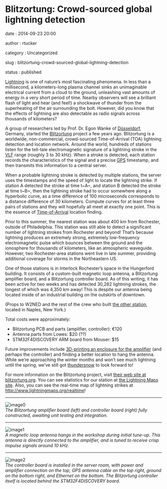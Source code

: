 Blitzortung: Crowd-sourced global lightning detection
=====================================================

date
:   2014-09-23 20:00

author
:   rtucker

category
:   Uncategorized

slug
:   blitzortung-crowd-sourced-global-lightning-detection

status
:   published

[Lightning](https://en.wikipedia.org/wiki/Lightning) is one of nature’s
most fascinating phenomena. In less than a millisecond, a
kilometers-long plasma channel sinks an unimaginable electrical current
from a cloud to the ground, unleashing vast amounts of energy in a very
short period of time. Nearby observers will see a brilliant flash of
light and hear (and feel!) a shockwave of thunder from the superheating
of the air surrounding the bolt. However, did you know that the effects
of lightning are also detectable as radio signals across thousands of
kilometers?

A group of researchers led by Prof. Dr. Egon Wanke of
[Düsseldorf](https://www.openstreetmap.org/relation/62539), Germany,
started the [Blitzortung](http://www.blitzortung.org/) project a few
years ago. Blitzortung is a worldwide, non-commercial, crowd-sourced
Time-of-Arrival (TOA) lightning detection and location network. Around
the world, hundreds of stations listen for the tell-tale electromagnetic
signature of a lightning stroke in the
[VLF](https://en.wikipedia.org/wiki/Very_low_frequency) range (roughly 3
to 30 kHz). When a stroke is detected, each station records the
characteristics of the signal and a precise
[GPS](https://en.wikipedia.org/wiki/Global_Positioning_System)
timestamp, and then transmits this information to a central server.

When a probable lightning stroke is detected by multiple stations, the
server uses the timestamps and the speed of light to locate the
lightning strike. If station A detected the stroke at time t~A~, and
station B detected the stroke at time t~B~, then the lightning stroke
had to occur somewhere along a hyperbolic curve, as a time difference of
100 microseconds corresponds to a distance difference of 30 kilometers.
Compute curves for at least three pairs of stations and they will
hopefully all meet at exactly one point. This is the essence of
[Time-of-Arrival](https://en.wikipedia.org/wiki/Time_of_arrival)
location finding.

Prior to this summer, the nearest station was about 400 km from
Rochester, outside of Philadelphia. This station was still able to
detect a significant number of lightning strokes from Rochester and
beyond! That’s because lightning produces an extremely strong, extremely
low-frequency electromagnetic pulse which bounces between the ground and
the ionosphere for thousands of kilometers, like an atmospheric
waveguide. However, two Rochester-area stations went live in late
summer, providing additional coverage for storms in the Northeastern US.

One of those stations is in Interlock Rochester’s space in the
Hungerford building. It consists of a custom-built magnetic loop
antenna, a Blitzortung amplifier board, and a Blitzortung controller
board. As of this writing, it has been active for two weeks and has
detected 30,282 lightning strokes, the longest of which was 4,350 km
away! This is despite our antenna being located inside of an industrial
building on the outskirts of downtown.

(Props to W2NED and the rest of the crew who built [the other
station](http://rags.rochesterham.org/e-RAGS/RAG_September_2014.pdf),
located in Naples, New York.)

Total costs were approximately:

-   Blitzortung PCB and parts (amplifier, controller): €120
-   Antenna parts from Lowes: \$20 (??)
-   STM32F4DISCOVERY ARM board from Mouser: \$15

Future improvements include [3D-printing an enclosure for the
amplifier](http://www.thingiverse.com/thing:452968) (and perhaps the
controller) and finding a better location to hang the antenna. While
we’re approaching the winter months and won’t see much lightning until
the spring, we’ve still got
[thundersnow](https://en.wikipedia.org/wiki/Thundersnow) to look forward
to!

For more information on the Blitzortung project, visit [their web site
at blitzortung.org](http://www.blitzortung.org/). You can see statistics
for our station at [the Lightning Maps
site](http://www.lightningmaps.org/blitzortung/region3/?bouser&bo_page=statistics&bo_show=station&bo_sid=1154).
Also, you can see the real-time map of lightning strikes at
<http://www.lightningmaps.org/realtime>!

* * * * *

![image0](http://projects.ryantucker.us/Interlock/2014/Blitzortung/2014-08-29%2018.30.37.jpg?variant=small)\
*The Blitzortung amplifier board (left) and controller board (right)
fully constructed, awaiting unit testing and integration.*

* * * * *

![image1](http://projects.ryantucker.us/Interlock/2014/Blitzortung/2014-08-31%2018.18.40.jpg?variant=small)\
*A magnetic loop antenna hangs in the workshop during initial tune-up.
This antenna is directly connected to the amplifier, and is tuned to
receive crisp impulse signals around 10 kHz.*

* * * * *

![image2](http://projects.ryantucker.us/Interlock/2014/Blitzortung/2014-09-06%2018.20.06.jpg?variant=small)\
*The controller board is installed in the server room, with power and
amplifier connection on the top, GPS antenna cable on the top right,
ground on the bottom right, and Ethernet on the bottom. The Blitzortung
controller itself is located behind the STM32F4DISCOVERY board.*
